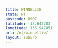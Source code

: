 ```yaml
---
title: WINNELLIE
state: NT
postcode: 0907
latitude: -13.643283
longitude: 136.947051
url: /nt/winnellie/
layout: suburb
---
```

